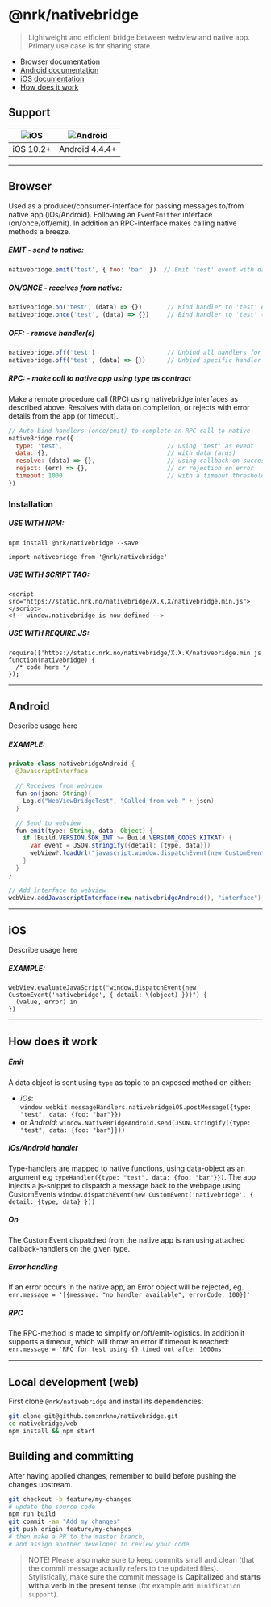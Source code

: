 # @nrk/nativebridge

> Lightweight and efficient bridge between webview and native app.
> Primary use case is for sharing state.

- [Browser documentation](#browser)
- [Android documentation](#android)
- [iOS documentation](#ios)
- [How does it work](#how-does-it-work)

## Support
![iOS](https://cdnjs.cloudflare.com/ajax/libs/browser-logos/42.7.1/archive/safari-ios_1-6/safari-ios_1-6_24x24.png) | ![Android](https://cdnjs.cloudflare.com/ajax/libs/browser-logos/42.7.1/android/android_24x24.png)
--- | ---
iOS 10.2+ | Android 4.4.4+

---

## Browser

Used as a producer/consumer-interface for passing messages to/from native app (iOs/Android). Following an `EventEmitter` interface (on/once/off/emit). In addition an RPC-interface makes calling native methods a breeze.

##### EMIT - *send to native*:
```js
nativebridge.emit('test', { foo: 'bar' })  // Emit 'test' event with data (must be object) to native
```

##### ON/ONCE - *receives from native*:
```js
nativebridge.on('test', (data) => {})       // Bind handler to 'test' event emitted from native
nativebridge.once('test', (data) => {})     // Bind handler to 'test' (one time only) event emitted from native
```

##### OFF: - *remove handler(s)*
```js
nativebridge.off('test')                    // Unbind all handlers for 'test' event
nativebridge.off('test', (data) => {})      // Unbind specific handler for 'test' event
```

##### RPC: - *make call to native app using type as contract*
Make a remote procedure call (RPC) using nativebridge interfaces as described above.
Resolves with data on completion, or rejects with error details from the app (or timeout).
```js
// Auto-bind handlers (once/emit) to complete an RPC-call to native
nativeBridge.rpc({                          
  type: 'test',                             // using 'test' as event
  data: {},                                 // with data (args)
  resolve: (data) => {},                    // using callback on success
  reject: (err) => {},                      // or rejection on error
  timeout: 1000                             // with a timeout threshold
})
```


### Installation

##### USE WITH NPM:
```
npm install @nrk/nativebridge --save
```
```
import nativebridge from '@nrk/nativebridge'
```
##### USE WITH SCRIPT TAG:
```
<script src="https://static.nrk.no/nativebridge/X.X.X/nativebridge.min.js"></script>
<!-- window.nativebridge is now defined -->
```
##### USE WITH REQUIRE.JS:
```
require(['https://static.nrk.no/nativebridge/X.X.X/nativebridge.min.js'], function(nativebridge) {
  /* code here */
});
```

---

## Android

Describe usage here

##### EXAMPLE:
```java
private class nativebridgeAndroid {
  @JavascriptInterface

  // Receives from webview
  fun on(json: String){
    Log.d("WebViewBridgeTest", "Called from web " + json)
  }

  // Send to webview
  fun emit(type: String, data: Object) {
    if (Build.VERSION.SDK_INT >= Build.VERSION_CODES.KITKAT) {
      var event = JSON.stringify({detail: {type, data}})
      webView?.loadUrl("javascript:window.dispatchEvent(new CustomEvent('nativebridge', ' + event + ' ))")
    }
  }
}

// Add interface to webview
webView.addJavascriptInterface(new nativebridgeAndroid(), "interface");
```

---

## iOS

Describe usage here

##### EXAMPLE:

```
webView.evaluateJavaScript("window.dispatchEvent(new CustomEvent('nativebridge', { detail: \(object) }))") {
  (value, error) in
})
```

---

## How does it work

##### Emit
A data object is sent using `type` as topic to an exposed method on either:
- *iOs*:
`window.webkit.messageHandlers.nativebridgeiOS.postMessage({type: "test", data: {foo: "bar"}})`
- or *Android*:
`window.NativeBridgeAndroid.send(JSON.stringify({type: "test", data: {foo: "bar"}}))`

##### iOs/Android handler
Type-handlers are mapped to native functions, using data-object as an argument e.g `typeHandler({type: "test", data: {foo: "bar"}})`. The app injects a js-snippet to dispatch a message back to the webpage using CustomEvents
`window.dispatchEvent(new CustomEvent('nativebridge', { detail: {type, data} }))`

##### On
The CustomEvent dispatched from the native app is ran using attached callback-handlers on the given type.

##### Error handling
If an error occurs in the native app, an Error object will be rejected, eg.
`err.message = '[{message: "no handler available", errorCode: 100}]'`

##### RPC
The RPC-method is made to simplify on/off/emit-logistics. In addition it supports a timeout, which will throw an error if timeout is reached:
`err.message = 'RPC for test using {} timed out after 1000ms'`


---

## Local development (web)
First clone `@nrk/nativebridge` and install its dependencies:

```bash
git clone git@github.com:nrkno/nativebridge.git
cd nativebridge/web
npm install && npm start
```

## Building and committing
After having applied changes, remember to build before pushing the changes upstream.

```bash
git checkout -b feature/my-changes
# update the source code
npm run build
git commit -am "Add my changes"
git push origin feature/my-changes
# then make a PR to the master branch,
# and assign another developer to review your code
```

> NOTE! Please also make sure to keep commits small and clean (that the commit message actually refers to the updated files).  
> Stylistically, make sure the commit message is **Capitalized** and **starts with a verb in the present tense** (for example `Add minification support`).
